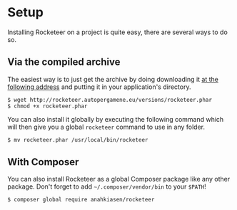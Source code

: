 # Setup

Installing Rocketeer on a project is quite easy, there are several ways to do so.

## Via the compiled archive

The easiest way is to just get the archive by doing downloading it [at the following address](http://rocketeer.autopergamene.eu/versions/rocketeer.phar) and putting it in your application's directory.

```shell
$ wget http://rocketeer.autopergamene.eu/versions/rocketeer.phar
$ chmod +x rocketeer.phar
```

You can also install it globally by executing the following command which will then give you a global `rocketeer` command to use in any folder.

```bash
$ mv rocketeer.phar /usr/local/bin/rocketeer
```

## With Composer

You can also install Rocketeer as a global Composer package like any other package. Don't forget to add `~/.composer/vendor/bin` to your `$PATH`!

```bash
$ composer global require anahkiasen/rocketeer
```
